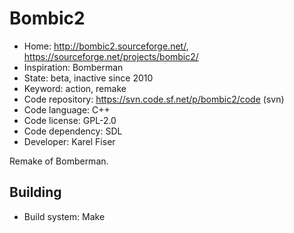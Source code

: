 # Bombic2

- Home: http://bombic2.sourceforge.net/, https://sourceforge.net/projects/bombic2/
- Inspiration: Bomberman
- State: beta, inactive since 2010
- Keyword: action, remake
- Code repository: https://svn.code.sf.net/p/bombic2/code (svn)
- Code language: C++
- Code license: GPL-2.0
- Code dependency: SDL
- Developer: Karel Fiser

Remake of Bomberman.

## Building

- Build system: Make
